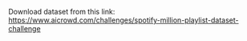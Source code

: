 Download dataset from this link: https://www.aicrowd.com/challenges/spotify-million-playlist-dataset-challenge
